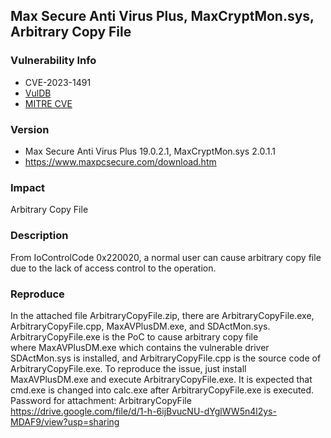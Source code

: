 ## Max Secure Anti Virus Plus, MaxCryptMon.sys, Arbitrary Copy File

### Vulnerability Info
* CVE-2023-1491
* [VulDB](https://vuldb.com/?id.223377)
* [MITRE CVE](https://cve.mitre.org/cgi-bin/cvename.cgi?name=CVE-2023-1491)

### Version
* Max Secure Anti Virus Plus 19.0.2.1, MaxCryptMon.sys 2.0.1.1
* https://www.maxpcsecure.com/download.htm

### Impact
Arbitrary Copy File

### Description
From IoControlCode 0x220020, a normal user can cause arbitrary copy file due to the lack of access control to the operation.

### Reproduce
In the attached file ArbitraryCopyFile.zip, there are ArbitraryCopyFile.exe, ArbitraryCopyFile.cpp, MaxAVPlusDM.exe, and SDActMon.sys. ArbitraryCopyFile.exe is the PoC to cause arbitrary copy file where MaxAVPlusDM.exe which contains the vulnerable driver SDActMon.sys is installed, and ArbitraryCopyFile.cpp is the source code of ArbitraryCopyFile.exe. To reproduce the issue, just install MaxAVPlusDM.exe and execute ArbitraryCopyFile.exe. It is expected that cmd.exe is changed into calc.exe after ArbitraryCopyFile.exe is executed. Password for attachment: ArbitraryCopyFile
https://drive.google.com/file/d/1-h-6ijBvucNU-dYglWW5n4l2ys-MDAF9/view?usp=sharing